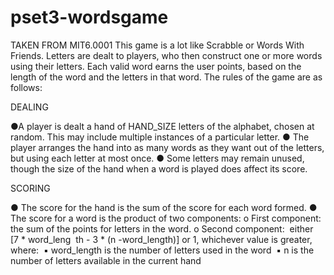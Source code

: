 # pset3-wordsgame
TAKEN FROM MIT6.0001
This game is a lot like Scrabble or Words With Friends. Letters are dealt to players, who then construct one or more words using their letters. Each ​valid​ word earns the user points, based on the length of the word and the letters in that word. The rules of the game are as follows:

DEALING

●A player is dealt a hand of ​HAND_SIZE​ letters of the alphabet, chosen at random. This may include multiple instances of a particular letter. 
● The player arranges the hand into as many words as they want out of the letters, but using each letter at most once.
● Some letters may remain unused, though the size of the hand when a word is played does affect its score.

SCORING

● The score for the hand is the sum of the score for each word formed.
● The score for a word is the ​product​ of two components: o First component: the sum of the points for letters in the word. o Second component: ​ either ​ [7 * ​word_leng ​ th - 3 * (n​ -​word_length)] or 1, whichever value is greater, where: ​ ▪ word_length is the number of letters used in the word
​
▪ n is the number of letters available in the current hand 
